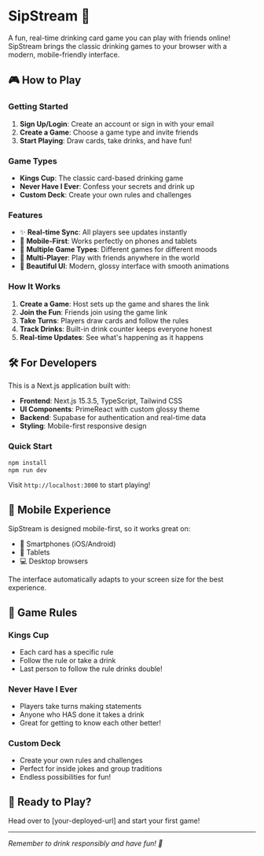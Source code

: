 # SipStream 🍺

A fun, real-time drinking card game you can play with friends online! SipStream brings the classic drinking games to your browser with a modern, mobile-friendly interface.

## 🎮 How to Play

### Getting Started

1. **Sign Up/Login**: Create an account or sign in with your email
2. **Create a Game**: Choose a game type and invite friends
3. **Start Playing**: Draw cards, take drinks, and have fun!

### Game Types

- **Kings Cup**: The classic card-based drinking game
- **Never Have I Ever**: Confess your secrets and drink up
- **Custom Deck**: Create your own rules and challenges

### Features

- ✨ **Real-time Sync**: All players see updates instantly
- 📱 **Mobile-First**: Works perfectly on phones and tablets
- 🎯 **Multiple Game Types**: Different games for different moods
- 👥 **Multi-Player**: Play with friends anywhere in the world
- 🎨 **Beautiful UI**: Modern, glossy interface with smooth animations

### How It Works

1. **Create a Game**: Host sets up the game and shares the link
2. **Join the Fun**: Friends join using the game link
3. **Take Turns**: Players draw cards and follow the rules
4. **Track Drinks**: Built-in drink counter keeps everyone honest
5. **Real-time Updates**: See what's happening as it happens

## 🛠️ For Developers

This is a Next.js application built with:

- **Frontend**: Next.js 15.3.5, TypeScript, Tailwind CSS
- **UI Components**: PrimeReact with custom glossy theme
- **Backend**: Supabase for authentication and real-time data
- **Styling**: Mobile-first responsive design

### Quick Start

```bash
npm install
npm run dev
```

Visit `http://localhost:3000` to start playing!

## 📱 Mobile Experience

SipStream is designed mobile-first, so it works great on:

- 📱 Smartphones (iOS/Android)
- 📱 Tablets
- 💻 Desktop browsers

The interface automatically adapts to your screen size for the best experience.

## 🎯 Game Rules

### Kings Cup

- Each card has a specific rule
- Follow the rule or take a drink
- Last person to follow the rule drinks double!

### Never Have I Ever

- Players take turns making statements
- Anyone who HAS done it takes a drink
- Great for getting to know each other better!

### Custom Deck

- Create your own rules and challenges
- Perfect for inside jokes and group traditions
- Endless possibilities for fun!

## 🚀 Ready to Play?

Head over to [your-deployed-url] and start your first game!

---

_Remember to drink responsibly and have fun! 🍻_
